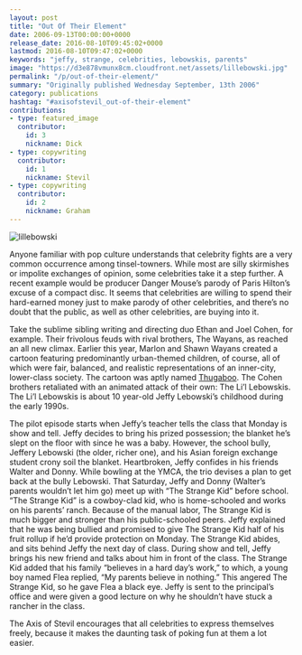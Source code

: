 ```yaml
---
layout: post
title: "Out Of Their Element"
date: 2006-09-13T00:00:00+0000
release_date: 2016-08-10T09:45:02+0000
lastmod: 2016-08-10T09:47:02+0000
keywords: "jeffy, strange, celebrities, lebowskis, parents"
image: "https://d3e878vmunx8cm.cloudfront.net/assets/lillebowski.jpg"
permalink: "/p/out-of-their-element/"
summary: "Originally published Wednesday September, 13th 2006"
category: publications
hashtag: "#axisofstevil_out-of-their-element"
contributions:
- type: featured_image
  contributor:
    id: 3
    nickname: Dick
- type: copywriting
  contributor:
    id: 1
    nickname: Stevil
- type: copywriting
  contributor:
    id: 2
    nickname: Graham
---
```


[Id_1]: https://d3e878vmunx8cm.cloudfront.net/assets/lillebowski.jpg "lillebowski"
![lillebowski][Id_1]

Anyone familiar with pop culture understands that celebrity fights are a very common occurrence among tinsel-towners. While most are silly skirmishes or impolite exchanges of opinion, some celebrities take it a step further. A recent example would be producer Danger Mouse’s parody of Paris Hilton’s excuse of a compact disc. It seems that celebrities are willing to spend their hard-earned money just to make parody of other celebrities, and there’s no doubt that the public, as well as other celebrities, are buying into it.

Take the sublime sibling writing and directing duo Ethan and Joel Cohen, for example. Their frivolous feuds with rival brothers, The Wayans, as reached an all new climax. Earlier this year, Marlon and Shawn Wayans created a cartoon featuring predominantly urban-themed children, of course, all of which were fair, balanced, and realistic representations of an inner-city, lower-class society. The cartoon was aptly named [Thugaboo](http://www.thugaboo.com/ "Thugaboo"). The Cohen brothers retaliated with an animated attack of their own: The Li’l Lebowskis. The Li’l Lebowskis is about 10 year-old Jeffy Lebowski’s childhood during the early 1990s.

The pilot episode starts when Jeffy’s teacher tells the class that Monday is show and tell. Jeffy decides to bring his prized possession; the blanket he’s slept on the floor with since he was a baby. However, the school bully, Jeffery Lebowski (the older, richer one), and his Asian foreign exchange student crony soil the blanket. Heartbroken, Jeffy confides in his friends Walter and Donny. While bowling at the YMCA, the trio devises a plan to get back at the bully Lebowski. That Saturday, Jeffy and Donny (Walter’s parents wouldn’t let him go) meet up with “The Strange Kid” before school. “The Strange Kid” is a cowboy-clad kid, who is home-schooled and works on his parents’ ranch. Because of the manual labor, The Strange Kid is much bigger and stronger than his public-schooled peers. Jeffy explained that he was being bullied and promised to give The Strange Kid half of his fruit rollup if he’d provide protection on Monday. The Strange Kid abides, and sits behind Jeffy the next day of class. During show and tell, Jeffy brings his new friend and talks about him in front of the class. The Strange Kid added that his family “believes in a hard day’s work,” to which, a young boy named Flea replied, “My parents believe in nothing.” This angered The Strange Kid, so he gave Flea a black eye. Jeffy is sent to the principal’s office and were given a good lecture on why he shouldn’t have stuck a rancher in the class.

The Axis of Stevil encourages that all celebrities to express themselves freely, because it makes the daunting task of poking fun at them a lot easier.

